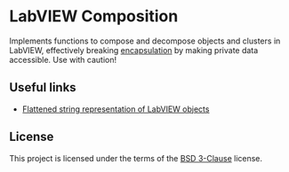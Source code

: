 # LabVIEW Composition

Implements functions to compose and decompose objects and clusters in LabVIEW, effectively breaking [encapsulation](https://en.wikipedia.org/wiki/Encapsulation_(computer_programming)) by making private data accessible. Use with caution!

## Useful links

* [Flattened string representation of LabVIEW objects](https://labviewwiki.org/wiki/LabVIEW_Object#Flattened_string_representation_of_LabVIEW_objects)

## License

This project is licensed under the terms of the [BSD 3-Clause](LICENSE.txt) license.